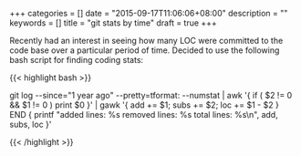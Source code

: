 +++
categories = []
date = "2015-09-17T11:06:06+08:00"
description = ""
keywords = []
title = "git stats by time"
draft = true
+++


Recently had an interest in seeing how many LOC were committed to the code base over a particular period of
time. Decided to use the following bash script for finding coding stats:

{{< highlight bash >}}

git log   --since="1 year ago" --pretty=tformat: --numstat | awk '{ if ( $2 != 0 && $1 != 0 ) print $0 }' |
    gawk '{ add += $1; subs += $2; loc += $1 - $2 } END { printf "added lines: %s removed lines: %s total lines:
    %s\n", add, subs, loc }'


{{< /highlight >}}
